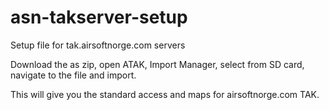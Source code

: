 # asn-takserver-setup
Setup file for tak.airsoftnorge.com servers

Download the as zip, open ATAK, Import Manager, select from SD card, navigate to the file and import.

This will give you the standard access and maps for airsoftnorge.com TAK.
